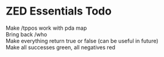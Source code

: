 ZED Essentials Todo
==========   

Make /tppos work with pda map   
Bring back /who   
Make everything return true or false (can be useful in future)   
Make all successes green, all negatives red    